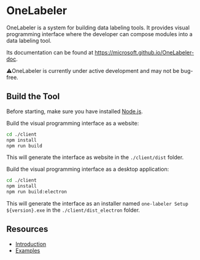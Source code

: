 # OneLabeler

OneLabeler is a system for building data labeling tools.
It provides visual programming interface where the developer can compose modules into a data labeling tool.

Its documentation can be found at <https://microsoft.github.io/OneLabeler-doc>.

⚠️OneLabeler is currently under active development and may not be bug-free.

## Build the Tool

Before starting, make sure you have installed [Node.js](https://nodejs.org/).

Build the visual programming interface as a website:

```bash
cd ./client
npm install
npm run build
```

This will generate the interface as website in the `./client/dist` folder.


Build the visual programming interface as a desktop application:

```bash
cd ./client
npm install
npm run build:electron
```

This will generate the interface as an installer named `one-labeler Setup ${version}.exe` in the `./client/dist_electron` folder.

## Resources

- [Introduction](https://microsoft.github.io/OneLabeler-doc/#what-is-onelabeler)
- [Examples](https://microsoft.github.io/OneLabeler-doc/gallery.html)
